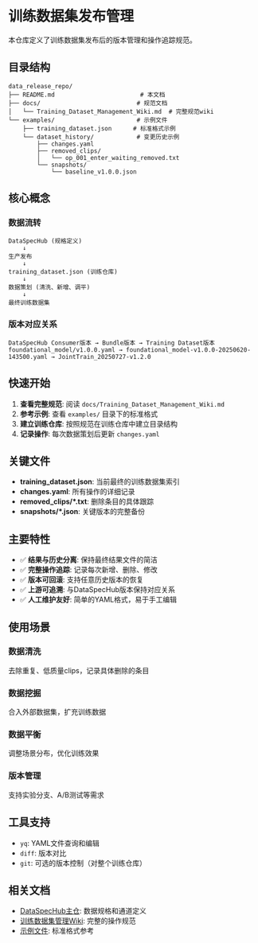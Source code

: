 # 训练数据集发布管理

本仓库定义了训练数据集发布后的版本管理和操作追踪规范。

## 目录结构

```
data_release_repo/
├── README.md                        # 本文档
├── docs/                           # 规范文档
│   └── Training_Dataset_Management_Wiki.md  # 完整规范wiki
└── examples/                       # 示例文件
    ├── training_dataset.json      # 标准格式示例
    └── dataset_history/            # 变更历史示例
        ├── changes.yaml
        ├── removed_clips/
        │   └── op_001_enter_waiting_removed.txt
        └── snapshots/
            └── baseline_v1.0.0.json
```

## 核心概念

### 数据流转

```
DataSpecHub (规格定义) 
    ↓ 
生产发布 
    ↓ 
training_dataset.json (训练仓库)
    ↓ 
数据策划 (清洗、新增、调平)
    ↓ 
最终训练数据集
```

### 版本对应关系

```
DataSpecHub Consumer版本 → Bundle版本 → Training Dataset版本
foundational_model/v1.0.0.yaml → foundational_model-v1.0.0-20250620-143500.yaml → JointTrain_20250727-v1.2.0
```

## 快速开始

1. **查看完整规范**: 阅读 `docs/Training_Dataset_Management_Wiki.md`
2. **参考示例**: 查看 `examples/` 目录下的标准格式
3. **建立训练仓库**: 按照规范在训练仓库中建立目录结构
4. **记录操作**: 每次数据策划后更新 `changes.yaml`

## 关键文件

- **training_dataset.json**: 当前最终的训练数据集索引
- **changes.yaml**: 所有操作的详细记录
- **removed_clips/*.txt**: 删除条目的具体跟踪
- **snapshots/*.json**: 关键版本的完整备份

## 主要特性

- ✅ **结果与历史分离**: 保持最终结果文件的简洁
- ✅ **完整操作追踪**: 记录每次新增、删除、修改
- ✅ **版本可回滚**: 支持任意历史版本的恢复
- ✅ **上游可追溯**: 与DataSpecHub版本保持对应关系
- ✅ **人工维护友好**: 简单的YAML格式，易于手工编辑

## 使用场景

### 数据清洗
去除重复、低质量clips，记录具体删除的条目

### 数据挖掘  
合入外部数据集，扩充训练数据

### 数据平衡
调整场景分布，优化训练效果

### 版本管理
支持实验分支、A/B测试等需求

## 工具支持

- `yq`: YAML文件查询和编辑
- `diff`: 版本对比
- `git`: 可选的版本控制（对整个训练仓库）

## 相关文档

- [DataSpecHub主仓](../): 数据规格和通道定义
- [训练数据集管理Wiki](docs/Training_Dataset_Management_Wiki.md): 完整的操作规范
- [示例文件](examples/): 标准格式参考 